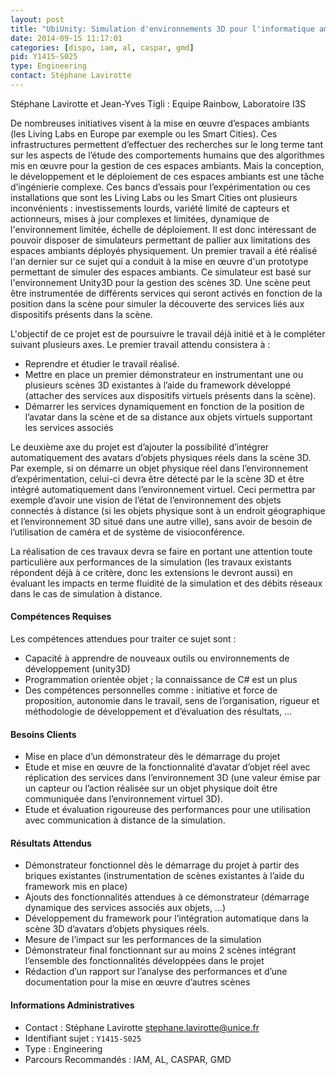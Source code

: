 ```yaml
---
layout: post
title: "UbiUnity: Simulation d'environnements 3D pour l'informatique ambiante"
date: 2014-09-15 11:17:01
categories: [dispo, iam, al, caspar, gmd]
pid: Y1415-S025
type: Engineering
contact: Stéphane Lavirotte
---
```

       
Stéphane Lavirotte et Jean-Yves Tigli : Equipe Rainbow, Laboratoire I3S

De nombreuses initiatives visent à la mise en œuvre d’espaces ambiants (les Living Labs  en Europe par exemple ou les Smart Cities). Ces infrastructures permettent d’effectuer des recherches sur le long terme tant sur les aspects de l’étude des comportements humains que des algorithmes mis en œuvre pour la gestion de ces espaces ambiants. Mais la conception, le développement et le déploiement de ces espaces ambiants est une tâche d’ingénierie complexe.
Ces bancs d’essais pour l’expérimentation ou ces installations que sont les Living Labs ou les Smart Cities ont plusieurs inconvénients : investissements lourds, variété limité de capteurs et actionneurs, mises à jour complexes et limitées, dynamique de l'environnement limitée, échelle de déploiement. Il est donc intéressant de pouvoir disposer de simulateurs permettant de pallier aux limitations des espaces ambiants déployés physiquement.
Un premier travail a été réalisé l'an dernier sur ce sujet qui a conduit à la mise en œuvre d'un prototype permettant de simuler des espaces ambiants. Ce simulateur est basé sur l'environnement Unity3D pour la gestion des scènes 3D. Une scène peut être instrumentée de différents services qui seront activés en fonction de la position dans la scène pour simuler la découverte des services liés aux dispositifs présents dans la scène.

L'objectif de ce projet est de poursuivre le travail déjà initié et à le compléter suivant plusieurs axes. Le premier travail attendu consistera à :
-	Reprendre et étudier le travail réalisé.
-	Mettre en place un premier démonstrateur en instrumentant une ou plusieurs scènes 3D existantes à l’aide du framework développé (attacher des services aux dispositifs virtuels présents dans la scène).
-	Démarrer les services dynamiquement en fonction de la position de l’avatar dans la scène et de sa distance aux objets virtuels supportant les services associés

Le deuxième axe du projet est d’ajouter la possibilité d’intégrer automatiquement des avatars d’objets physiques réels dans la scène 3D. Par exemple, si on démarre un objet physique réel dans l’environnement d’expérimentation, celui-ci devra être détecté par le la scène 3D et être intégré automatiquement dans l’environnement virtuel. Ceci permettra par exemple d’avoir une vision de l’état de l’environnement des objets connectés à distance (si les objets physique sont à un endroit géographique et l’environnement 3D situé dans une autre ville), sans avoir de besoin de l’utilisation de caméra et de système de visioconférence.

La réalisation de ces travaux devra se faire en portant une attention toute particulière aux performances de la simulation (les travaux existants répondent déjà à ce critère, donc les extensions le devront aussi) en évaluant les impacts en terme fluidité de la simulation et des débits réseaux dans le cas de simulation à distance.

#### Compétences Requises
Les compétences attendues pour traiter ce sujet sont :
-	Capacité à apprendre de nouveaux outils ou environnements de développement (unity3D)
-	Programmation orientée objet ; la connaissance de C# est un plus
-	Des compétences personnelles comme : initiative et force de proposition, autonomie dans le travail, sens de l’organisation, rigueur et méthodologie de développement et d’évaluation des résultats, …


#### Besoins Clients
- Mise en place d’un démonstrateur dès le démarrage du projet
- Etude et mise en œuvre de la fonctionnalité d’avatar d’objet réel avec réplication des services dans l’environnement 3D (une valeur émise par un capteur ou l’action réalisée sur un objet physique doit être communiquée dans l’environnement virtuel 3D).
- Etude et évaluation rigoureuse des performances pour une utilisation avec communication à distance de la simulation.

#### Résultats Attendus
- Démonstrateur fonctionnel dès le démarrage du projet à partir des briques existantes (instrumentation de scènes existantes à l’aide du framework mis en place)
- Ajouts des fonctionnalités attendues à ce démonstrateur (démarrage dynamique des services associés aux objets, …)
- Développement du framework pour l’intégration automatique dans la scène 3D d’avatars d’objets physiques réels.
- Mesure de l’impact sur les performances de la simulation
- Démonstrateur final fonctionnant sur au moins 2 scènes intégrant l’ensemble des fonctionnalités développées dans le projet
- Rédaction d’un rapport sur l’analyse des performances et d’une documentation pour la mise en œuvre d’autres scènes
     

#### Informations Administratives
  * Contact : Stéphane Lavirotte <stephane.lavirotte@unice.fr>
  * Identifiant sujet : `Y1415-S025`
  * Type : Engineering
  * Parcours Recommandés : IAM, AL, CASPAR, GMD
     